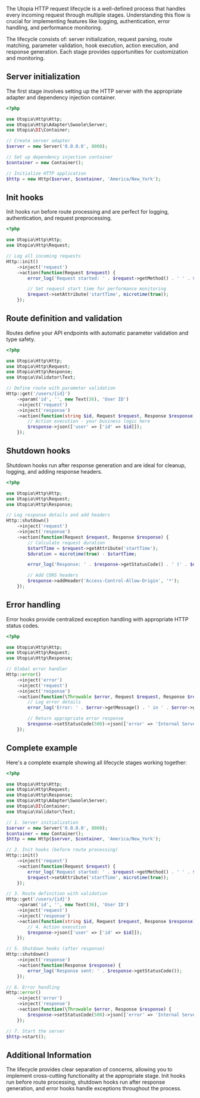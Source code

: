 The Utopia HTTP request lifecycle is a well-defined process that handles every incoming request through multiple stages. Understanding this flow is crucial for implementing features like logging, authentication, error handling, and performance monitoring.

The lifecycle consists of: server initialization, request parsing, route matching, parameter validation, hook execution, action execution, and response generation. Each stage provides opportunities for customization and monitoring.

## Server initialization

The first stage involves setting up the HTTP server with the appropriate adapter and dependency injection container.

```php
<?php

use Utopia\Http\Http;
use Utopia\Http\Adapter\Swoole\Server;
use Utopia\DI\Container;

// Create server adapter
$server = new Server('0.0.0.0', 8000);

// Set up dependency injection container
$container = new Container();

// Initialize HTTP application
$http = new Http($server, $container, 'America/New_York');
```

## Init hooks

Init hooks run before route processing and are perfect for logging, authentication, and request preprocessing.

```php
<?php

use Utopia\Http\Http;
use Utopia\Http\Request;

// Log all incoming requests
Http::init()
    ->inject('request')
    ->action(function(Request $request) {
        error_log('Request started: ' . $request->getMethod() . ' ' . $request->getURI());

        // Set request start time for performance monitoring
        $request->setAttribute('startTime', microtime(true));
    });
```

## Route definition and validation

Routes define your API endpoints with automatic parameter validation and type safety.

```php
<?php

use Utopia\Http\Http;
use Utopia\Http\Request;
use Utopia\Http\Response;
use Utopia\Validator\Text;

// Define route with parameter validation
Http::get('/users/{id}')
    ->param('id', '', new Text(36), 'User ID')
    ->inject('request')
    ->inject('response')
    ->action(function(string $id, Request $request, Response $response) {
        // Action execution - your business logic here
        $response->json(['user' => ['id' => $id]]);
    });
```

## Shutdown hooks

Shutdown hooks run after response generation and are ideal for cleanup, logging, and adding response headers.

```php
<?php

use Utopia\Http\Http;
use Utopia\Http\Request;
use Utopia\Http\Response;

// Log response details and add headers
Http::shutdown()
    ->inject('request')
    ->inject('response')
    ->action(function(Request $request, Response $response) {
        // Calculate request duration
        $startTime = $request->getAttribute('startTime');
        $duration = microtime(true) - $startTime;

        error_log('Response: ' . $response->getStatusCode() . ' (' . $duration . 's)');

        // Add CORS headers
        $response->addHeader('Access-Control-Allow-Origin', '*');
    });
```

## Error handling

Error hooks provide centralized exception handling with appropriate HTTP status codes.

```php
<?php

use Utopia\Http\Http;
use Utopia\Http\Request;
use Utopia\Http\Response;

// Global error handler
Http::error()
    ->inject('error')
    ->inject('request')
    ->inject('response')
    ->action(function(\Throwable $error, Request $request, Response $response) {
        // Log error details
        error_log('Error: ' . $error->getMessage() . ' in ' . $error->getFile() . ':' . $error->getLine());

        // Return appropriate error response
        $response->setStatusCode(500)->json(['error' => 'Internal Server Error']);
    });
```

## Complete example

Here's a complete example showing all lifecycle stages working together:

```php
<?php

use Utopia\Http\Http;
use Utopia\Http\Request;
use Utopia\Http\Response;
use Utopia\Http\Adapter\Swoole\Server;
use Utopia\DI\Container;
use Utopia\Validator\Text;

// 1. Server initialization
$server = new Server('0.0.0.0', 8000);
$container = new Container();
$http = new Http($server, $container, 'America/New_York');

// 2. Init hooks (before route processing)
Http::init()
    ->inject('request')
    ->action(function(Request $request) {
        error_log('Request started: ' . $request->getMethod() . ' ' . $request->getURI());
        $request->setAttribute('startTime', microtime(true));
    });

// 3. Route definition with validation
Http::get('/users/{id}')
    ->param('id', '', new Text(36), 'User ID')
    ->inject('request')
    ->inject('response')
    ->action(function(string $id, Request $request, Response $response) {
        // 4. Action execution
        $response->json(['user' => ['id' => $id]]);
    });

// 5. Shutdown hooks (after response)
Http::shutdown()
    ->inject('response')
    ->action(function(Response $response) {
        error_log('Response sent: ' . $response->getStatusCode());
    });

// 6. Error handling
Http::error()
    ->inject('error')
    ->inject('response')
    ->action(function(\Throwable $error, Response $response) {
        $response->setStatusCode(500)->json(['error' => 'Internal Server Error']);
    });

// 7. Start the server
$http->start();
```

## Additional Information

The lifecycle provides clear separation of concerns, allowing you to implement cross-cutting functionality at the appropriate stage. Init hooks run before route processing, shutdown hooks run after response generation, and error hooks handle exceptions throughout the process.
